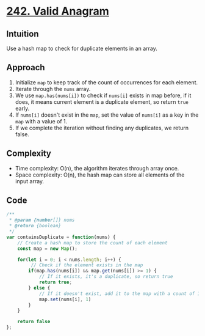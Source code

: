 # [242. Valid Anagram](https://leetcode.com/problems/valid-anagram/description/)

## Intuition
Use a hash map to check for duplicate elements in an array.

## Approach
1. Initialize `map` to keep track of the count of occurrences for each element.
2. Iterate through the `nums` array.
3. We use `map.has(nums[i])` to check if `nums[i]` exists in map before, if it does, it means current element is a duplicate element, so return `true` early.
4. If `nums[i]` doesn't exist in the `map`, set the value of `nums[i]` as a key in the `map` with a value of 1.
5. If we complete the iteration without finding any duplicates, we return false. 

## Complexity
- Time complexity: O(n), the algorithm iterates through array once.
- Space complexity: O(n), the hash map can store all elements of the input array.

## Code
```javascript
/**
 * @param {number[]} nums
 * @return {boolean}
 */
var containsDuplicate = function(nums) {
    // Create a hash map to store the count of each element
    const map = new Map();

    for(let i = 0; i < nums.length; i++) {
         // Check if the element exists in the map
        if(map.has(nums[i]) && map.get(nums[i]) >= 1) {
            // If it exists, it's a duplicate, so return true
            return true;
        } else {
            // If it doesn't exist, add it to the map with a count of 1
            map.set(nums[i], 1)
        }
    }

    return false
};
```
